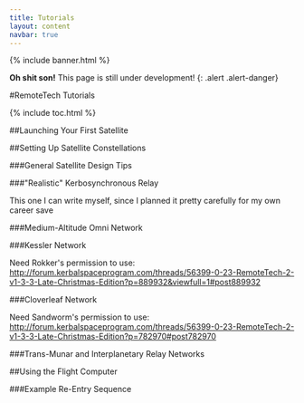 ```yaml
---
title: Tutorials
layout: content
navbar: true
---
```


{% include banner.html %}

**Oh shit son!** This page is still under development!
{: .alert .alert-danger}

#RemoteTech Tutorials

{% include toc.html %}

##Launching Your First Satellite

##Setting Up Satellite Constellations

###General Satellite Design Tips

###"Realistic" Kerbosynchronous Relay

This one I can write myself, since I planned it pretty carefully for my own career save

###Medium-Altitude Omni Network

###Kessler Network

Need Rokker's permission to use: http://forum.kerbalspaceprogram.com/threads/56399-0-23-RemoteTech-2-v1-3-3-Late-Christmas-Edition?p=889932&viewfull=1#post889932

###Cloverleaf Network

Need Sandworm's permission to use: http://forum.kerbalspaceprogram.com/threads/56399-0-23-RemoteTech-2-v1-3-3-Late-Christmas-Edition?p=782970#post782970

###Trans-Munar and Interplanetary Relay Networks

##Using the Flight Computer

###Example Re-Entry Sequence

